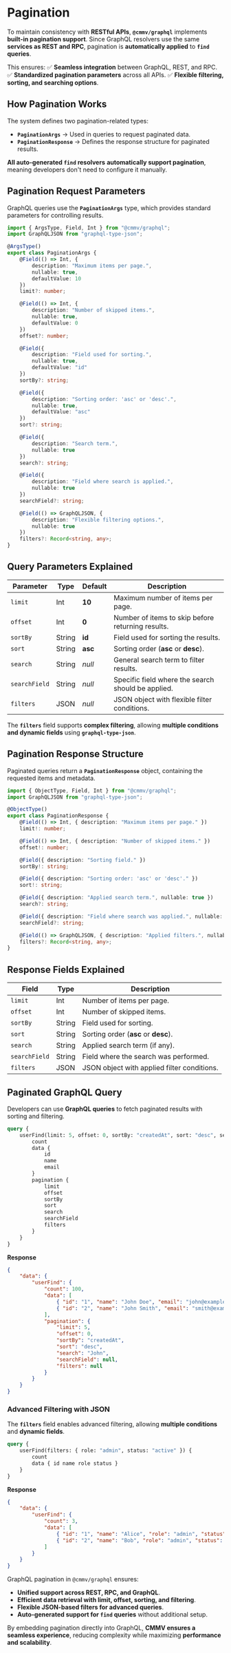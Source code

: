 # Pagination

To maintain consistency with **RESTful APIs**, **`@cmmv/graphql`** implements **built-in pagination support**.
Since GraphQL resolvers use the same **services as REST and RPC**, pagination is **automatically applied** to **`find` queries**.

This ensures:
✅ **Seamless integration** between GraphQL, REST, and RPC.
✅ **Standardized pagination parameters** across all APIs.
✅ **Flexible filtering, sorting, and searching options**.

## How Pagination Works

The system defines two pagination-related types:

- **`PaginationArgs`** → Used in queries to request paginated data.
- **`PaginationResponse`** → Defines the response structure for paginated results.

**All auto-generated `find` resolvers** **automatically support pagination**, meaning developers don't need to configure it manually.

## Pagination Request Parameters

GraphQL queries use the **`PaginationArgs`** type, which provides standard parameters for controlling results.

```typescript
import { ArgsType, Field, Int } from "@cmmv/graphql";
import GraphQLJSON from "graphql-type-json";

@ArgsType()
export class PaginationArgs {
    @Field(() => Int, {
        description: "Maximum items per page.",
        nullable: true,
        defaultValue: 10
    })
    limit?: number;

    @Field(() => Int, {
        description: "Number of skipped items.",
        nullable: true,
        defaultValue: 0
    })
    offset?: number;

    @Field({
        description: "Field used for sorting.",
        nullable: true,
        defaultValue: "id"
    })
    sortBy?: string;

    @Field({
        description: "Sorting order: 'asc' or 'desc'.",
        nullable: true,
        defaultValue: "asc"
    })
    sort?: string;

    @Field({
        description: "Search term.",
        nullable: true
    })
    search?: string;

    @Field({
        description: "Field where search is applied.",
        nullable: true
    })
    searchField?: string;

    @Field(() => GraphQLJSON, {
        description: "Flexible filtering options.",
        nullable: true
    })
    filters?: Record<string, any>;
}
```

## Query Parameters Explained

| Parameter    | Type    | Default | Description |
|-------------|--------|---------|-------------|
| `limit`   | Int    | **10**  | Maximum number of items per page. |
| `offset`  | Int    | **0**   | Number of items to skip before returning results. |
| `sortBy`  | String | **id**  | Field used for sorting the results. |
| `sort`    | String | **asc** | Sorting order (**asc** or **desc**). |
| `search`  | String | _null_  | General search term to filter results. |
| `searchField` | String | _null_ | Specific field where the search should be applied. |
| `filters` | JSON   | _null_  | JSON object with flexible filter conditions. |

The **`filters`** field supports **complex filtering**, allowing **multiple conditions and dynamic fields** using **`graphql-type-json`**.

## Pagination Response Structure

Paginated queries return a **`PaginationResponse`** object, containing the requested items and metadata.

```typescript
import { ObjectType, Field, Int } from "@cmmv/graphql";
import GraphQLJSON from "graphql-type-json";

@ObjectType()
export class PaginationResponse {
    @Field(() => Int, { description: "Maximum items per page." })
    limit!: number;

    @Field(() => Int, { description: "Number of skipped items." })
    offset!: number;

    @Field({ description: "Sorting field." })
    sortBy!: string;

    @Field({ description: "Sorting order: 'asc' or 'desc'." })
    sort!: string;

    @Field({ description: "Applied search term.", nullable: true })
    search?: string;

    @Field({ description: "Field where search was applied.", nullable: true })
    searchField?: string;

    @Field(() => GraphQLJSON, { description: "Applied filters.", nullable: true })
    filters?: Record<string, any>;
}
```

## Response Fields Explained

| Field       | Type    | Description |
|------------|--------|-------------|
| `limit`   | Int    | Number of items per page. |
| `offset`  | Int    | Number of skipped items. |
| `sortBy`  | String | Field used for sorting. |
| `sort`    | String | Sorting order (**asc** or **desc**). |
| `search`  | String | Applied search term (if any). |
| `searchField` | String | Field where the search was performed. |
| `filters` | JSON   | JSON object with applied filter conditions. |

## Paginated GraphQL Query

Developers can use **GraphQL queries** to fetch paginated results with sorting and filtering.

```graphql
query {
    userFind(limit: 5, offset: 0, sortBy: "createdAt", sort: "desc", search: "John") {
        count
        data {
            id
            name
            email
        }
        pagination {
            limit
            offset
            sortBy
            sort
            search
            searchField
            filters
        }
    }
}
```

**Response**

```json
{
    "data": {
        "userFind": {
            "count": 100,
            "data": [
                { "id": "1", "name": "John Doe", "email": "john@example.com" },
                { "id": "2", "name": "John Smith", "email": "smith@example.com" }
            ],
            "pagination": {
                "limit": 5,
                "offset": 0,
                "sortBy": "createdAt",
                "sort": "desc",
                "search": "John",
                "searchField": null,
                "filters": null
            }
        }
    }
}
```

### Advanced Filtering with JSON

The **`filters`** field enables advanced filtering, allowing **multiple conditions** and **dynamic fields**.

```graphql
query {
    userFind(filters: { role: "admin", status: "active" }) {
        count
        data { id name role status }
    }
}
```

**Response**

```json
{
    "data": {
        "userFind": {
            "count": 3,
            "data": [
                { "id": "1", "name": "Alice", "role": "admin", "status": "active" },
                { "id": "2", "name": "Bob", "role": "admin", "status": "active" }
            ]
        }
    }
}
```

GraphQL pagination in `@cmmv/graphql` ensures:
- **Unified support across REST, RPC, and GraphQL**.
- **Efficient data retrieval with limit, offset, sorting, and filtering**.
- **Flexible JSON-based filters for advanced queries**.
- **Auto-generated support for `find` queries** without additional setup.

By embedding pagination directly into GraphQL, **CMMV ensures a seamless experience**, reducing complexity while maximizing **performance and scalability**.
